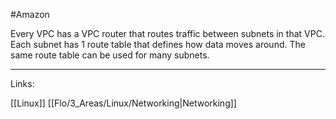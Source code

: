 #Amazon 


Every VPC has a VPC router that routes traffic between subnets in that VPC. 
Each subnet has 1 route table that defines how data moves around. The same route table can be used for many subnets. 

---
Links:

[[Linux]]
[[Flo/3_Areas/Linux/Networking|Networking]]
